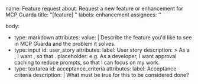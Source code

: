 name: Feature request
about: Request a new feature or enhancement for MCP Guarda
title: "[feature] "
labels: enhancement
assignees: ''

body:
  - type: markdown
    attributes:
      value: |
        Describe the feature you'd like to see in MCP Guarda and the problem it solves.
  - type: input
    id: user_story
    attributes:
      label: User story
      description: >
        As a <role>, I want <capability>, so that <benefit>.
      placeholder: e.g. As a developer, I want approval caching to reduce prompts, so that I can focus on my work.
  - type: textarea
    id: acceptance_criteria
    attributes:
      label: Acceptance criteria
      description: |
        What must be true for this to be considered done?